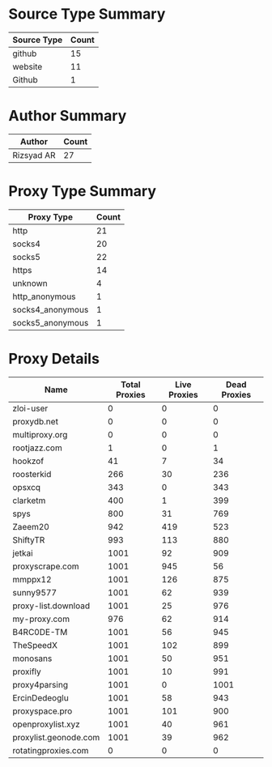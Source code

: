 # Source Type Summary

| Source Type | Count |
|-------------|-------|
| github | 15 |
| website | 11 |
| Github | 1 |


# Author Summary

| Author | Count |
|--------|-------|
| Rizsyad AR | 27 |


# Proxy Type Summary

| Proxy Type | Count |
|------------|-------|
| http | 21 |
| socks4 | 20 |
| socks5 | 22 |
| https | 14 |
| unknown | 4 |
| http_anonymous | 1 |
| socks4_anonymous | 1 |
| socks5_anonymous | 1 |


# Proxy Details

| Name | Total Proxies | Live Proxies | Dead Proxies |
|------|---------------|--------------|---------------|
| zloi-user | 0 | 0 | 0 |
| proxydb.net | 0 | 0 | 0 |
| multiproxy.org | 0 | 0 | 0 |
| rootjazz.com | 1 | 0 | 1 |
| hookzof | 41 | 7 | 34 |
| roosterkid | 266 | 30 | 236 |
| opsxcq | 343 | 0 | 343 |
| clarketm | 400 | 1 | 399 |
| spys | 800 | 31 | 769 |
| Zaeem20 | 942 | 419 | 523 |
| ShiftyTR | 993 | 113 | 880 |
| jetkai | 1001 | 92 | 909 |
| proxyscrape.com | 1001 | 945 | 56 |
| mmppx12 | 1001 | 126 | 875 |
| sunny9577 | 1001 | 62 | 939 |
| proxy-list.download | 1001 | 25 | 976 |
| my-proxy.com | 976 | 62 | 914 |
| B4RC0DE-TM | 1001 | 56 | 945 |
| TheSpeedX | 1001 | 102 | 899 |
| monosans | 1001 | 50 | 951 |
| proxifly | 1001 | 10 | 991 |
| proxy4parsing | 1001 | 0 | 1001 |
| ErcinDedeoglu | 1001 | 58 | 943 |
| proxyspace.pro | 1001 | 101 | 900 |
| openproxylist.xyz | 1001 | 40 | 961 |
| proxylist.geonode.com | 1001 | 39 | 962 |
| rotatingproxies.com | 0 | 0 | 0 |
